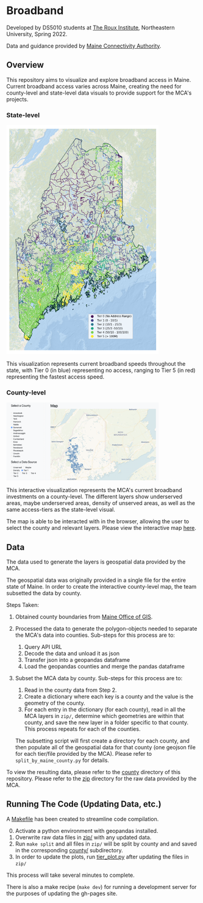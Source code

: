 
# Broadband
Developed by DS5010 students at [The Roux Institute](https://roux.northeastern.edu/), Northeastern University, Spring 2022.

Data and guidance provided by [Maine Connectivity Authority](https://www.maineconnectivity.org/).

## Overview
This repository aims to visualize and explore broadband access in Maine. Current broadband access varies across Maine, creating the need for county-level and state-level data visuals to provide support for the MCA's projects. 

### State-level
<img src="img/arc_oceanbase_viridis__1_72dpi.png" width="400px" height="auto" style="background-color:white">

This visualization represents current broadband speeds throughout the state, with Tier 0 (in blue) representing no access, ranging to Tier 5 (in red) representing the fastest access speed.

### County-level 
<img src="img/county.png" width="400px" width="auto">

This interactive visualization represents the MCA's current broadband investments on a county-level. The different layers show underserved areas, maybe underserved areas, density of unserved areas, as well as the same access-tiers as the state-level visual. 

The map is able to be interacted with in the browser, allowing the user to select the county and relevant layers. Please view the interactive map [here](https://ds5010.github.io/broadband/).

## Data

The data used to generate the layers is geospatial data provided by the MCA. 

The geospatial data was originally provided in a single file for the entire state of Maine. In order to create the interactive county-level map, the team subsetted the data by county.

Steps Taken:

1. Obtained county boundaries from [Maine Office of GIS](https://maine.hub.arcgis.com/datasets/ec1a999644cf4e128c84d207f6b8e2bc).
2. Processed the data to generate the polygon-objects needed to separate the MCA's data into counties. Sub-steps for this process are to:
    1. Query API URL
    2. Decode the data and unload it as json
    3. Transfer json into a geopandas dataframe
    4. Load the geopandas counties and merge the pandas dataframe

3. Subset the MCA data by county. Sub-steps for this process are to:
    1. Read in the county data from Step 2.
    2. Create a dictionary where each key is a county and the value is the geometry of the county.
    3. For each entry in the dictionary (for each county), read in all the MCA layers in `zip/`, determine which geometries are within that county, and save the new layer in a folder specific to that county. This process repeats for each of the counties. 

    The subsetting script will first create a directory for each county, and then populate all of the geospatial data for that county (one geojson file for each tier/file provided by the MCA). Please refer to `split_by_maine_county.py` for details. 

To view the resulting data, please refer to the [county](./county) directory of this repository. Please refer to the [zip](./zip) directory for the raw data provided by the MCA.

## Running The Code (Updating Data, etc.)

A [Makefile](./Makefile) has been created to streamline code compilation.

0. Activate a python environment with geopandas installed.
1. Overwrite raw data files in [zip/](zip/) with any updated data.
2. Run ```make split``` and all files in `zip/` will be split by county and and saved in the corresponding [county/](county/) subdirectory.
3. In order to update the plots, run [tier_plot.py](src/tierplot.py) after updating the files in `zip/`

This process will take several minutes to complete.

There is also a make recipe (```make dev```) for running a development server for the purposes of updating the gh-pages site.
